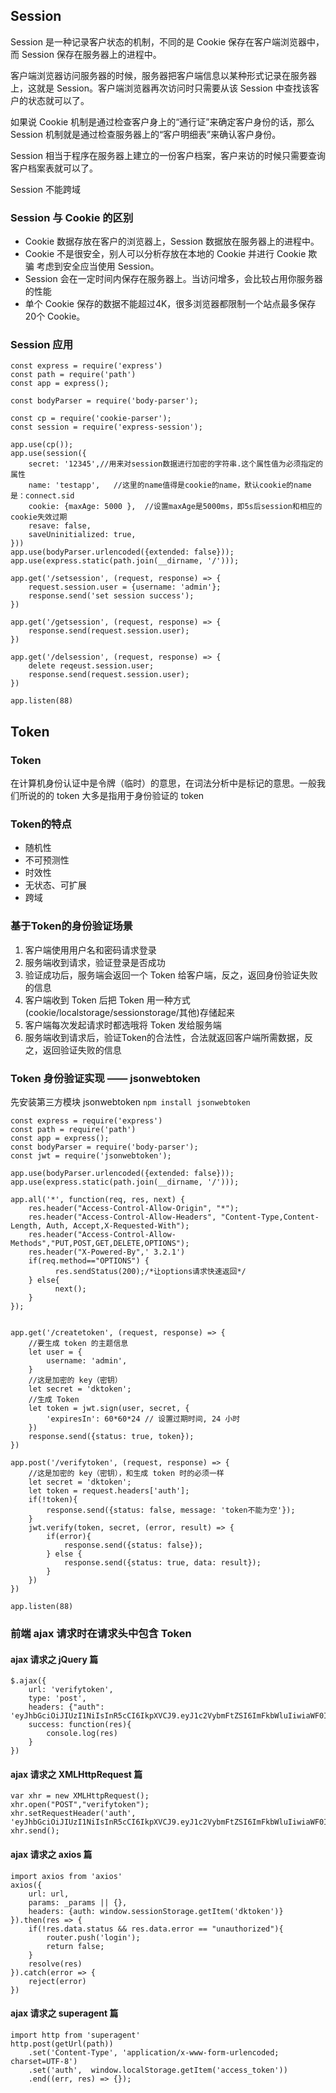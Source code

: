 ##  Session ##

Session 是一种记录客户状态的机制，不同的是 Cookie 保存在客户端浏览器中，而 Session 保存在服务器上的进程中。

客户端浏览器访问服务器的时候，服务器把客户端信息以某种形式记录在服务器上，这就是 Session。客户端浏览器再次访问时只需要从该 Session 中查找该客户的状态就可以了。

如果说 Cookie 机制是通过检查客户身上的“通行证”来确定客户身份的话，那么 Session 机制就是通过检查服务器上的“客户明细表”来确认客户身份。

Session 相当于程序在服务器上建立的一份客户档案，客户来访的时候只需要查询客户档案表就可以了。

Session 不能跨域

###  Session 与 Cookie 的区别 ###

 *  Cookie 数据存放在客户的浏览器上，Session 数据放在服务器上的进程中。
 *  Cookie 不是很安全，别人可以分析存放在本地的 Cookie 并进行 Cookie 欺骗 考虑到安全应当使用 Session。
 *  Session 会在一定时间内保存在服务器上。当访问增多，会比较占用你服务器的性能
 *  单个 Cookie 保存的数据不能超过4K，很多浏览器都限制一个站点最多保存20个 Cookie。

###  Session 应用 ###

    const express = require('express')
    const path = require('path')
    const app = express();
    
    const bodyParser = require('body-parser');
    
    const cp = require('cookie-parser');
    const session = require('express-session');
    
    app.use(cp());
    app.use(session({
        secret: '12345',//用来对session数据进行加密的字符串.这个属性值为必须指定的属性
        name: 'testapp',   //这里的name值得是cookie的name，默认cookie的name是：connect.sid
        cookie: {maxAge: 5000 },  //设置maxAge是5000ms，即5s后session和相应的cookie失效过期
        resave: false,
        saveUninitialized: true,    
    }))
    app.use(bodyParser.urlencoded({extended: false}));
    app.use(express.static(path.join(__dirname, '/')));
    
    app.get('/setsession', (request, response) => {
        request.session.user = {username: 'admin'};
        response.send('set session success');
    })
    
    app.get('/getsession', (request, response) => {
        response.send(request.session.user);
    })
    
    app.get('/delsession', (request, response) => {
        delete reqeust.session.user;
        response.send(request.session.user);
    })
    
    app.listen(88)

##  Token ##

###  Token ###

在计算机身份认证中是令牌（临时）的意思，在词法分析中是标记的意思。一般我们所说的的 token 大多是指用于身份验证的 token

###  Token的特点 ###

 *  随机性
 *  不可预测性
 *  时效性
 *  无状态、可扩展
 *  跨域

###  基于Token的身份验证场景 ###

1.  客户端使用用户名和密码请求登录
2.  服务端收到请求，验证登录是否成功
3.  验证成功后，服务端会返回一个 Token 给客户端，反之，返回身份验证失败的信息
4.  客户端收到 Token 后把 Token 用一种方式(cookie/localstorage/sessionstorage/其他)存储起来
5.  客户端每次发起请求时都选哦将 Token 发给服务端
6.  服务端收到请求后，验证Token的合法性，合法就返回客户端所需数据，反之，返回验证失败的信息

###  Token 身份验证实现 —— jsonwebtoken ###

先安装第三方模块 jsonwebtoken `npm install jsonwebtoken`

    const express = require('express')
    const path = require('path')
    const app = express();
    const bodyParser = require('body-parser');
    const jwt = require('jsonwebtoken');
    
    app.use(bodyParser.urlencoded({extended: false}));
    app.use(express.static(path.join(__dirname, '/')));
    
    app.all('*', function(req, res, next) {
        res.header("Access-Control-Allow-Origin", "*");
        res.header("Access-Control-Allow-Headers", "Content-Type,Content-Length, Auth, Accept,X-Requested-With");
        res.header("Access-Control-Allow-Methods","PUT,POST,GET,DELETE,OPTIONS");
        res.header("X-Powered-By",' 3.2.1')
        if(req.method=="OPTIONS") {
              res.sendStatus(200);/*让options请求快速返回*/
        } else{
              next();
        }
    });
    
    
    app.get('/createtoken', (request, response) => {
        //要生成 token 的主题信息
        let user = {
            username: 'admin',
        }
        //这是加密的 key（密钥）
        let secret = 'dktoken';
        //生成 Token
        let token = jwt.sign(user, secret, {
            'expiresIn': 60*60*24 // 设置过期时间, 24 小时
        })      
        response.send({status: true, token});
    })
    
    app.post('/verifytoken', (request, response) => {
        //这是加密的 key（密钥），和生成 token 时的必须一样
        let secret = 'dktoken';
        let token = request.headers['auth'];
        if(!token){
            response.send({status: false, message: 'token不能为空'});
        }
        jwt.verify(token, secret, (error, result) => {
            if(error){
                response.send({status: false});
            } else {
                response.send({status: true, data: result});
            }
        })
    })
    
    app.listen(88)

###  前端 ajax 请求时在请求头中包含 Token ###

####  ajax 请求之 jQuery 篇 ####

    $.ajax({
        url: 'verifytoken',
        type: 'post',
        headers: {"auth": 'eyJhbGciOiJIUzI1NiIsInR5cCI6IkpXVCJ9.eyJ1c2VybmFtZSI6ImFkbWluIiwiaWF0IjoxNTIzNTQwNjY5LCJleHAiOjE1MjM2MjcwNjl9.ddkS5XEiMzvNQsk9UlMPhyxPSq5S_oh3Nq19eIm9AJU'},
        success: function(res){
            console.log(res)
        }
    })

####  ajax 请求之 XMLHttpRequest 篇 ####

    var xhr = new XMLHttpRequest();
    xhr.open("POST","verifytoken");
    xhr.setRequestHeader('auth', 'eyJhbGciOiJIUzI1NiIsInR5cCI6IkpXVCJ9.eyJ1c2VybmFtZSI6ImFkbWluIiwiaWF0IjoxNTIzNTQwNjY5LCJleHAiOjE1MjM2MjcwNjl9.ddkS5XEiMzvNQsk9UlMPhyxPSq5S_oh3Nq19eIm9AJU');
    xhr.send();

####  ajax 请求之 axios 篇 ####

    import axios from 'axios'
    axios({
        url: url,
        params: _params || {},
        headers: {auth: window.sessionStorage.getItem('dktoken')}
    }).then(res => {
        if(!res.data.status && res.data.error == "unauthorized"){
            router.push('login');
            return false;
        }
        resolve(res)
    }).catch(error => {
        reject(error)
    })

####  ajax 请求之 superagent 篇 ####

    import http from 'superagent'
    http.post(getUrl(path))
        .set('Content-Type', 'application/x-www-form-urlencoded; charset=UTF-8')
        .set('auth',  window.localStorage.getItem('access_token'))
        .end((err, res) => {});